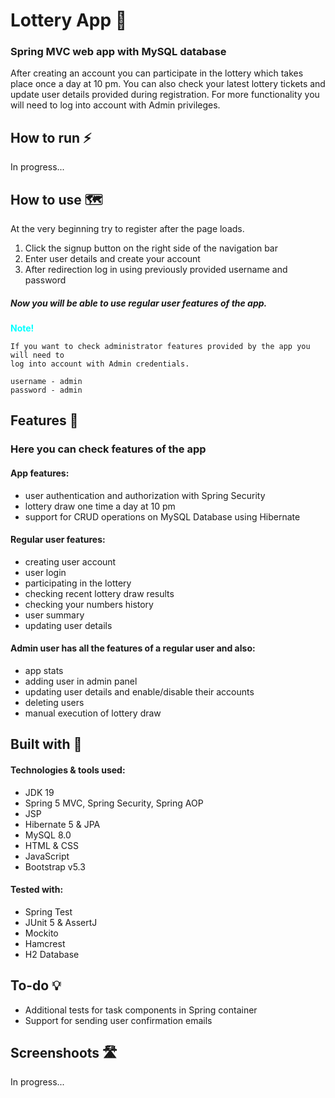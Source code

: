 # Lottery App 🎲

### Spring MVC web app with MySQL database
<p>
After creating an account you can participate in the lottery which takes place once a day 
at 10 pm. You can also check your latest lottery tickets and update user details provided during registration. 
For more functionality you will need to log into account with Admin privileges.
</p>

## How to run ⚡
In progress...

## How to use 🗺️
At the very beginning try to register after the page loads. 

1. Click the signup button on the right side of the navigation bar
2. Enter user details and create your account
3. After redirection log in using previously provided username and password

##### Now you will be able to use regular user features of the app. 

<span style="color: aqua;"><b>Note!</b></span>

    If you want to check administrator features provided by the app you will need to
    log into account with Admin credentials.

    username - admin
    password - admin

## Features 📌
### Here you can check features of the app

#### App features: 

- user authentication and authorization with Spring Security
- lottery draw one time a day at 10 pm</li>
- support for CRUD operations on MySQL Database using Hibernate</li>


#### Regular user features:

- creating user account
- user login
- participating in the lottery
- checking recent lottery draw results
- checking your numbers history
- user summary
- updating user details


#### Admin user has all the features of a regular user and also:

- app stats
- adding user in admin panel
- updating user details and enable/disable their accounts
- deleting users
- manual execution of lottery draw


## Built with 🔨

#### Technologies & tools used:

- JDK 19
- Spring 5 MVC, Spring Security, Spring AOP
- JSP
- Hibernate 5 & JPA
- MySQL 8.0
- HTML & CSS
- JavaScript
- Bootstrap v5.3


#### Tested with: 

- Spring Test
- JUnit 5 & AssertJ
- Mockito
- Hamcrest
- H2 Database




## To-do 💡

- Additional tests for task components in Spring container
- Support for sending user confirmation emails



## Screenshoots 🛣️
In progress...
